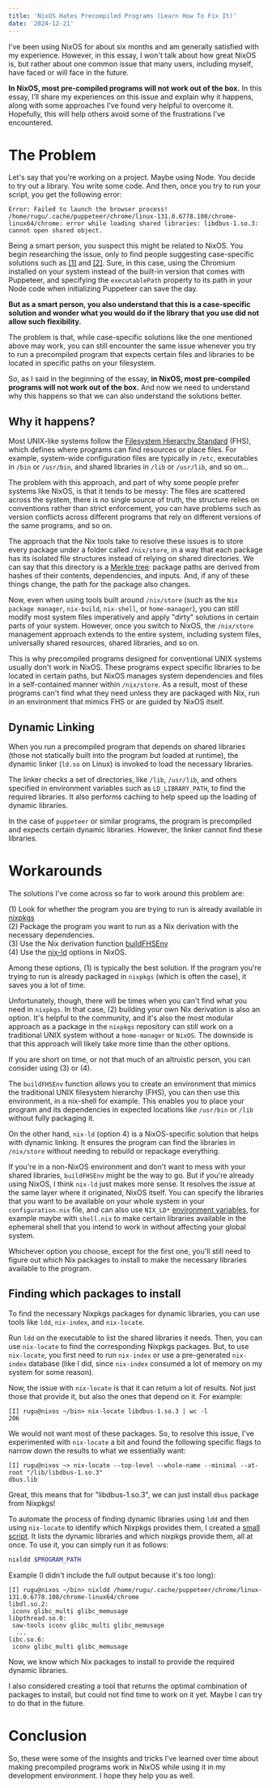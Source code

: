 ```yaml
---
title: 'NixOS Hates Precompiled Programs (Learn How To Fix It)'
date: '2024-12-21'
---
```


I've been using NixOS for about six months and am generally satisfied with my experience. However, in this essay, I won't talk about how great NixOS is, but rather about one common issue that many users, including myself, have faced or will face in the future.

**In NixOS, most pre-compiled programs will not work out of the box.** In this essay, I’ll share my experiences on this issue and explain why it happens, along with some approaches I’ve found very helpful to overcome it. Hopefully, this will help others avoid some of the frustrations I’ve encountered.

# The Problem

Let's say that you're working on a project. Maybe using Node. You decide to try out a library. You write some code. And then, once you try to run your script, you get the following error:

```fish
Error: Failed to launch the browser process!
/home/rugu/.cache/puppeteer/chrome/linux-131.0.6778.108/chrome-linux64/chrome: error while loading shared libraries: libdbus-1.so.3: cannot open shared object.
```

Being a smart person, you suspect this might be related to NixOS. You begin researching the issue, only to find people suggesting case-specific solutions such as [\[1\]](https://www.reddit.com/r/NixOS/comments/1gzygtd/comment/lz1qd0t) and [\[2\]](https://www.reddit.com/r/NixOS/comments/1gzygtd/comment/lz5cq99). Sure, in this case, using the Chromium installed on your system instead of the built-in version that comes with Puppeteer, and specifying the `executablePath` property to its path in your Node code when initializing Puppeteer can save the day.

**But as a smart person, you also understand that this is a case-specific solution and wonder what you would do if the library that you use did not allow such flexibility.**

The problem is that, while case-specific solutions like the one mentioned above may work, you can still encounter the same issue whenever you try to run a precompiled program that expects certain files and libraries to be located in specific paths on your filesystem.

So, as I said in the beginning of the essay, **in NixOS, most pre-compiled programs will not work out of the box.** And now we need to understand why this happens so that we can also understand the solutions better.

## Why it happens?

Most UNIX-like systems follow the [Filesystem Hierarchy Standard](https://en.wikipedia.org/wiki/Filesystem_Hierarchy_Standard) (FHS), which defines where programs can find resources or place files. For example, system-wide configuration files are typically in `/etc`, executables in `/bin` or `/usr/bin`, and shared libraries in `/lib` or `/usr/lib`, and so on...

The problem with this approach, and part of why some people prefer systems like NixOS, is that it tends to be messy: The files are scattered across the system, there is no single source of truth, the structure relies on conventions rather than strict enforcement, you can have problems such as version conflicts across different programs that rely on different versions of the same programs, and so on.

The approach that the Nix tools take to resolve these issues is to store every package under a folder called `/nix/store`, in a way that each package has its isolated file structures instead of relying on shared directories. We can say that this directory is a [Merkle tree](https://en.wikipedia.org/wiki/Merkle_tree): package paths are derived from hashes of their contents, dependencies, and inputs. And, if any of these things change, the path for the package also changes.

Now, even when using tools built around `/nix/store` (such as the `Nix package manager`, `nix-build`, `nix-shell`, or `home-manager`), you can still modify most system files imperatively and apply "dirty" solutions in certain parts of your system. However, once you switch to NixOS, the `/nix/store` management approach extends to the entire system, including system files, universally shared resources, shared libraries, and so on.

This is why precompiled programs designed for conventional UNIX systems usually don't work in NixOS. These programs expect specific libraries to be located in certain paths, but NixOS manages system dependencies and files in a self-contained manner within `/nix/store`. As a result, most of these programs can't find what they need unless they are packaged with Nix, run in an environment that mimics FHS or are guided by NixOS itself.

## Dynamic Linking

When you run a precompiled program that depends on shared libraries (those not statically built into the program but loaded at runtime), the dynamic linker (`ld.so` on Linux) is invoked to load the necessary libraries.

The linker checks a set of directories, like `/lib`, `/usr/lib`, and others specified in environment variables such as `LD_LIBRARY_PATH`, to find the required libraries. It also performs caching to help speed up the loading of dynamic libraries.

In the case of `puppeteer` or similar programs, the program is precompiled and expects certain dynamic libraries. However, the linker cannot find these libraries.

# Workarounds

The solutions I've come across so far to work around this problem are:

(1) Look for whether the program you are trying to run is already available in [nixpkgs](https://search.nixos.org/packages) \
(2) Package the program you want to run as a Nix derivation with the necessary dependencies. \
(3) Use the Nix derivation function [buildFHSEnv](https://ryantm.github.io/nixpkgs/builders/special/fhs-environments) \
(4) Use the [nix-ld](https://search.nixos.org/options?channel=24.11&show=programs.nix-ld) options in NixOS.

Among these options, (1) is typically the best solution. If the program you're trying to run is already packaged in `nixpkgs` (which is often the case), it saves you a lot of time.

Unfortunately, though, there will be times when you can't find what you need in `nixpkgs`. In that case, (2) building your own Nix derivation is also an option. It's helpful to the community, and it's also the most modular approach as a package in the `nixpkgs` repository can still work on a traditional UNIX system without a `home-manager` or `NixOS`. The downside is that this approach will likely take more time than the other options.

If you are short on time, or not that much of an altruistic person, you can consider using (3) or (4).

The `buildFHSEnv` function allows you to create an environment that mimics the traditional UNIX filesystem hierarchy (FHS), you can then use this environment, in a nix-shell for example. This enables you to place your program and its dependencies in expected locations like `/usr/bin` or `/lib` without fully packaging it.

On the other hand, `nix-ld` (option 4) is a NixOS-specific solution that helps with dynamic linking. It ensures the program can find the libraries in `/nix/store` without needing to rebuild or repackage everything.

If you're in a non-NixOS environment and don't want to mess with your shared libraries, `buildFHSEnv` might be the way to go. But if you're already using NixOS, I think `nix-ld` just makes more sense. It resolves the issue at the same layer where it originated, NixOS itself. You can specify the libraries that you want to be available on your whole system in your `configuration.nix` file, and can also use `NIX_LD*` [environment variables](https://github.com/nix-community/nix-ld?tab=readme-ov-file#usage), for example maybe with `shell.nix` to make certain libraries available in the ephemeral shell that you intend to work in without affecting your global system.

Whichever option you choose, except for the first one, you'll still need to figure out which Nix packages to install to make the necessary libraries available to the program.

## Finding which packages to install

To find the necessary Nixpkgs packages for dynamic libraries, you can use tools like `ldd`, `nix-index`, and `nix-locate`.

Run `ldd` on the executable to list the shared libraries it needs. Then, you can use `nix-locate` to find the corresponding Nixpkgs packages. But, to use `nix-locate`, you first need to run `nix-index` or use a pre-generated `nix-index` database (like I did, since `nix-index` consumed a lot of memory on my system for some reason).

Now, the issue with `nix-locate` is that it can return a lot of results. Not just those that provide it, but also the ones that depend on it. For example:

```fish
[I] rugu@nixos ~/bin> nix-locate libdbus-1.so.3 | wc -l
206
```

We would not want most of these packages. So, to resolve this issue, I've experimented with `nix-locate` a bit and found the following specific flags to narrow down the results to what we essentially want:

```fish
[I] rugu@nixos ~> nix-locate --top-level --whole-name --minimal --at-root "/lib/libdbus-1.so.3"
dbus.lib
```

Great, this means that for "libdbus-1.so.3", we can just install `dbus` package from Nixpkgs!

To automate the process of finding dynamic libraries using `ldd` and then using `nix-locate` to identify which Nixpkgs provides them, I created a [small script](https://github.com/kugurerdem/nix-config/blob/23f0ae804112672e1c8c334efa126b410ed874d7/home-manager/dotfiles/.local/bin/nixldd). It lists the dynamic libraries and which nixpkgs provide them, all at once. To use it, you can simply run it as follows:

```bash
nixldd $PROGRAM_PATH
```

Example (I didn't include the full output because it's too long):

```fish
[I] rugu@nixos ~/bin> nixldd /home/rugu/.cache/puppeteer/chrome/linux-131.0.6778.108/chrome-linux64/chrome
libdl.so.2:
 iconv glibc_multi glibc_memusage
libpthread.so.0:
 saw-tools iconv glibc_multi glibc_memusage
  ...
libc.so.6:
 iconv glibc_multi glibc_memusage
```

Now, we know which Nix packages to install to provide the required dynamic libraries.

I also considered creating a tool that returns the optimal combination of packages to install, but could not find time to work on it yet. Maybe I can try to do that in the future.

# Conclusion

So, these were some of the insights and tricks I’ve learned over time about making precompiled programs work in NixOS while using it in my development environment. I hope they help you as well.

